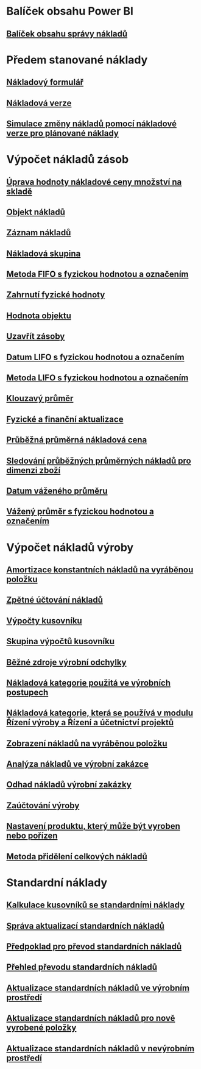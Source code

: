 # Balíček obsahu Power BI
## [Balíček obsahu správy nákladů](/dynamics365/unified-operations/dev-itpro/analytics/cost-management-content-pack?toc=/dynamics365/unified-operations/supply-chain/toc.json)
# Předem stanované náklady
## [Nákladový formulář](costing-sheets.md)
## [Nákladová verze](costing-versions.md)
## [Simulace změny nákladů pomocí nákladové verze pro plánované náklady](simulate-cost-changes-costing-version-planned-costs.md)
# Výpočet nákladů zásob
## [Úprava hodnoty nákladové ceny množství na skladě](adjust-hand-inventory-cost-values.md)
## [Objekt nákladů](cost-object.md)
## [Záznam nákladů](cost-entries.md)
## [Nákladová skupina](cost-groups.md)
## [Metoda FIFO s fyzickou hodnotou a označením](fifo-physical-value-marking.md)
## [Zahrnutí fyzické hodnoty](include-physical-value.md)
## [Hodnota objektu](physical-quantity.md)
## [Uzavřít zásoby](inventory-close.md)
## [Datum LIFO s fyzickou hodnotou a označením](lifo-date-physical-value-marking.md)
## [Metoda LIFO s fyzickou hodnotou a označením](lifo-physical-value-marking.md)
## [Klouzavý průměr](moving-average.md)
## [Fyzické a finanční aktualizace](physical-financial-updates.md)
## [Průběžná průměrná nákladová cena](running-average-cost-price.md)
## [Sledování průběžných průměrných nákladů pro dimenzi zboží](track-running-average-cost-per-inventory-dimension.md)
## [Datum váženého průměru](weighted-average-date.md)
## [Vážený průměr s fyzickou hodnotou a označením](weighted-average-physical-value-marking.md)
# Výpočet nákladů výroby
## [Amortizace konstantních nákladů na vyráběnou položku](amortize-constant-costs-manufactured-item.md)
## [Zpětné účtování nákladů](backflush-costing.md)
## [Výpočty kusovníku](bom-calculations.md)
## [Skupina výpočtů kusovníku](bom-calculation-groups.md)
## [Běžné zdroje výrobní odchylky](common-sources-of-production-variances.md)
## [Nákladová kategorie použitá ve výrobních postupech](cost-categories-used-production-routings.md)
## [Nákladová kategorie, která se používá v modulu Řízení výroby a Řízení a účetnictví projektů](cost-categories-used-production-control-project-management-accounting.md)
## [Zobrazení nákladů na vyráběnou položku](charges-manufactured-item.md)
## [Analýza nákladů ve výrobní zakázce](production-order-cost-analysis.md)
## [Odhad nákladů výrobní zakázky](production-order-cost-estimation.md)
## [Zaúčtování výroby](production-posting.md)
## [Nastavení produktu, který může být vyroben nebo pořízen](manufactured-items-treated-as-purchased-items.md)
## [Metoda přidělení celkových nákladů](methodology-total-cost-allocation.md)
# Standardní náklady
## [Kalkulace kusovníků se standardními náklady](information-used-bom-calculations-standard-costs.md)
## [Správa aktualizací standardních nákladů](manage-standard-cost-updates.md)
## [Předpoklad pro převod standardních nákladů](prerequisites-standard-cost-conversion.md)
## [Přehled převodu standardních nákladů](standard-cost-conversion-overview.md)
## [Aktualizace standardních nákladů ve výrobním prostředí](update-standard-costs-manufacturing-environment.md)
## [Aktualizace standardních nákladů pro nově vyrobené položky](update-standard-costs-new-manufactured-item.md)
## [Aktualizace standardních nákladů v nevýrobním prostředí](update-standard-costs-non-manufacturing-environment.md)



